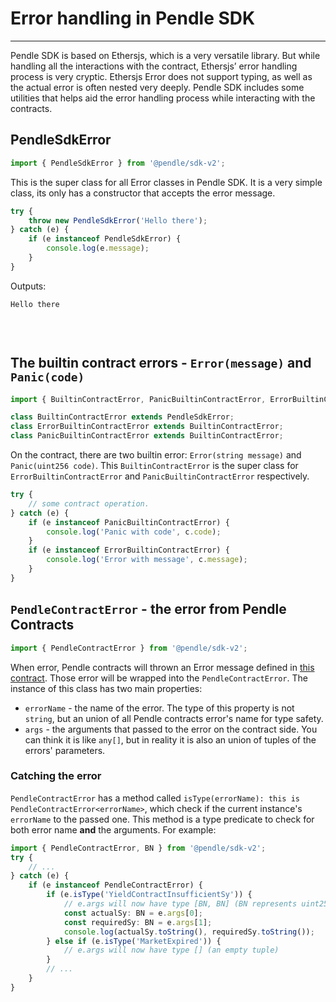 # Error handling in Pendle SDK

---

Pendle SDK is based on Ethersjs, which is a very versatile library. But while handling all the interactions with the contract, Ethersjs’ error handling process is very cryptic. Ethersjs Error does not support typing, as well as the actual error is often nested very deeply. Pendle SDK includes some utilities that helps aid the error handling process while interacting with the contracts.

## PendleSdkError

```typescript
import { PendleSdkError } from '@pendle/sdk-v2';
```

This is the super class for all Error classes in Pendle SDK. It is a very simple class, its only has a constructor that accepts the error message.


```typescript
try {
    throw new PendleSdkError('Hello there');
} catch (e) {
    if (e instanceof PendleSdkError) {
        console.log(e.message);
    }
}
```

Outputs:

<pre><code>Hello there

</code></pre><br>

## The builtin contract errors - `Error(message)` and `Panic(code)`

```typescript
import { BuiltinContractError, PanicBuiltinContractError, ErrorBuiltinContractError } from '@pendle/sdk-v2';
```

```ts
class BuiltinContractError extends PendleSdkError;
class ErrorBuiltinContractError extends BuiltinContractError;
class PanicBuiltinContractError extends BuiltinContractError;
```
On the contract, there are two builtin error: `Error(string message)` and `Panic(uint256 code)`. This `BuiltinContractError` is the super class for `ErrorBuiltinContractError` and `PanicBuiltinContractError` respectively.

```typescript
try {
    // some contract operation.
} catch (e) {
    if (e instanceof PanicBuiltinContractError) {
        console.log('Panic with code', c.code);
    }
    if (e instanceof ErrorBuiltinContractError) {
        console.log('Error with message', c.message);
    }
}
```

## `PendleContractError` - the error from Pendle Contracts

```typescript
import { PendleContractError } from '@pendle/sdk-v2';
```

When error, Pendle contracts will thrown an Error message defined in [this contract](https://github.com/pendle-finance/pendle-core-internal-v2/blob/main/contracts/core/libraries/Errors.sol). Those error will be wrapped into the `PendleContractError`. The instance of this class has two main properties:
- `errorName` - the name of the error. The type of this property is not `string`, but an union of all Pendle contracts error's name for type safety.
- `args` - the arguments that passed to the error on the contract side. You can think it is like `any[]`, but in reality it is also an union of tuples of the errors' parameters. 

### Catching the error
`PendleContractError` has a method called `isType(errorName): this is PendleContractError<errorName>`, which check if the current instance's `errorName` to the passed one. This method is a type predicate to check for both error name **and** the arguments. For example: 

```typescript
import { PendleContractError, BN } from '@pendle/sdk-v2';
try {
    // ...
} catch (e) {
    if (e instanceof PendleContractError) {
        if (e.isType('YieldContractInsufficientSy')) {
            // e.args will now have type [BN, BN] (BN represents uint256 on the contract)
            const actualSy: BN = e.args[0];
            const requiredSy: BN = e.args[1];
            console.log(actualSy.toString(), requiredSy.toString());
        } else if (e.isType('MarketExpired')) {
            // e.args will now have type [] (an empty tuple)
        }
        // ...
    }
}
```